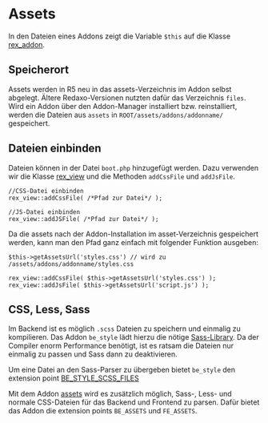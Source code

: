 # Assets

In den Dateien eines Addons zeigt die Variable `$this` auf die Klasse [rex_addon](http://www.redaxo.org/docs/master/class-rex_addon.html).

## Speicherort

Assets werden in R5 neu in das assets-Verzeichnis im Addon selbst abgelegt. Ältere Redaxo-Versionen nutzten dafür das Verzeichnis `files`. Wird ein Addon über den Addon-Manager installiert bzw. reinstalliert, werden die Dateien aus `assets` in `ROOT/assets/addons/addonname/` gespeichert.

## Dateien einbinden

Dateien können in der Datei `boot.php` hinzugefügt werden. Dazu verwenden wir die Klasse [rex_view](http://www.redaxo.org/docs/master/class-rex_view.html) und die Methoden `addCssFile` und `addJsFile`.

```
//CSS-Datei einbinden
rex_view::addCssFile( /*Pfad zur Datei*/ );

//JS-Datei einbinden
rex_view::addJSFile( /*Pfad zur Datei*/ );
```

Da die assets nach der Addon-Installation im asset-Verzeichnis gespeichert werden, kann man den Pfad ganz einfach mit folgender Funktion ausgeben:

```
$this->getAssetsUrl('styles.css') // wird zu /assets/addons/addonname/styles.css

rex_view::addCssFile( $this->getAssetsUrl('styles.css') );
rex_view::addJsFile( $this->getAssetsUrl('script.js') );
```

## CSS, Less, Sass

Im Backend ist es möglich `.scss` Dateien zu speichern und einmalig zu kompilieren. Das Addon `be_style` lädt hierzu die nötige [Sass-Library](https://github.com/leafo/scssphp). Da der Compiler enorm Performance benötigt, ist es ratsam die Dateien nur einmalig zu passen und Sass dann zu deaktivieren.

Um eine Datei an den Sass-Parser zu übergeben bietet `be_style` den extension point [BE_STYLE_SCSS_FILES](http://book.redaxo.org/5.0/advanced/create_addon/extension_points/BE_STYLE_SCSS_FILES.html)

Mit dem Addon [assets](https://github.com/factorylabs/redaxo_assets) wird es zusätzlich möglich, Sass-, Less- und normale CSS-Dateien für das Backend und Frontend zu parsen. Dafür bietet das Addon die extension points `BE_ASSETS` und `FE_ASSETS`.